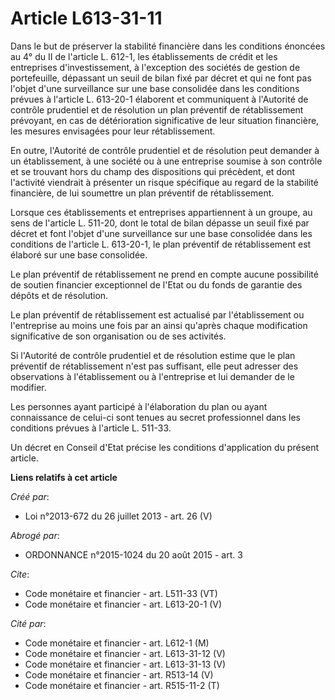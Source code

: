 # Article L613-31-11

Dans le but de préserver la stabilité financière dans les conditions énoncées au 4° du II de l'article L. 612-1, les
établissements de crédit et les entreprises d'investissement, à l'exception des sociétés de gestion de portefeuille,
dépassant un seuil de bilan fixé par décret et qui ne font pas l'objet d'une surveillance sur une base consolidée dans les
conditions prévues à l'article L. 613-20-1 élaborent et communiquent à l'Autorité de contrôle prudentiel et de résolution un
plan préventif de rétablissement prévoyant, en cas de détérioration significative de leur situation financière, les mesures
envisagées pour leur rétablissement. 

En outre, l'Autorité de contrôle prudentiel et de résolution peut demander à un établissement, à une société ou à une
entreprise soumise à son contrôle et se trouvant hors du champ des dispositions qui précèdent, et dont l'activité viendrait à
présenter un risque spécifique au regard de la stabilité financière, de lui soumettre un plan préventif de rétablissement. 

Lorsque ces établissements et entreprises appartiennent à un groupe, au sens de l'article L. 511-20, dont le total de bilan
dépasse un seuil fixé par décret et font l'objet d'une surveillance sur une base consolidée dans les conditions de l'article
L. 613-20-1, le plan préventif de rétablissement est élaboré sur une base consolidée. 

Le plan préventif de rétablissement ne prend en compte aucune possibilité de soutien financier exceptionnel de l'Etat ou du
fonds de garantie des dépôts et de résolution. 

Le plan préventif de rétablissement est actualisé par l'établissement ou l'entreprise au moins une fois par an ainsi qu'après
chaque modification significative de son organisation ou de ses activités. 

Si l'Autorité de contrôle prudentiel et de résolution estime que le plan préventif de rétablissement n'est pas suffisant,
elle peut adresser des observations à l'établissement ou à l'entreprise et lui demander de le modifier. 

Les personnes ayant participé à l'élaboration du plan ou ayant connaissance de celui-ci sont tenues au secret professionnel
dans les conditions prévues à l'article L. 511-33. 

Un décret en Conseil d'Etat précise les conditions d'application du présent article.

**Liens relatifs à cet article**

_Créé par_:

  - Loi n°2013-672 du 26 juillet 2013 - art. 26 (V)

_Abrogé par_:

  - ORDONNANCE n°2015-1024 du 20 août 2015 - art. 3

_Cite_:

  - Code monétaire et financier - art. L511-33 (VT)
  - Code monétaire et financier - art. L613-20-1 (V)

_Cité par_:

  - Code monétaire et financier - art. L612-1 (M)
  - Code monétaire et financier - art. L613-31-12 (V)
  - Code monétaire et financier - art. L613-31-13 (V)
  - Code monétaire et financier - art. R513-14 (V)
  - Code monétaire et financier - art. R515-11-2 (T)
